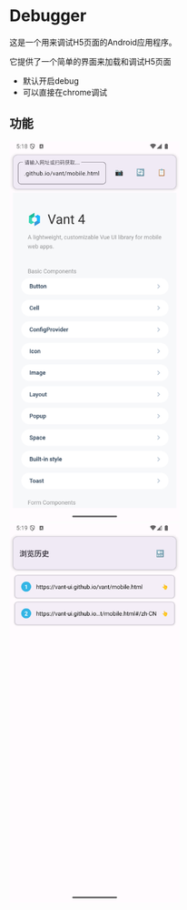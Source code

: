 # Debugger

这是一个用来调试H5页面的Android应用程序。

它提供了一个简单的界面来加载和调试H5页面
- 默认开启debug
- 可以直接在chrome调试

## 功能

<img src="./screenshots/1.png" alt="Screenshot 1" width="300" />

<img src="./screenshots/2.png" alt="Screenshot 2" width="300" />
